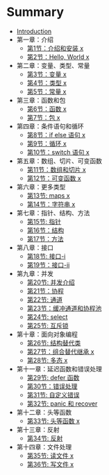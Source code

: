 # Summary

* [Introduction](README.md)
* 第一章：介绍
    * [第1节：介绍和安装 x](chap1/part_1_introduction_and_installation.md)
    * [第2节：Hello, World x](chap1/part_2_hello_world.md)
* 第二章：变量、类型、常量
    * [第3节：变量 x](chap2/part_3_variables.md)
    * [第4节：类型 x](chap2/part_4_types.md)
    * [第5节：常量 x](chap2/part_constants.md)
* 第三章：函数和包
    * [第6节：函数 x](chap3/part_6_functions.md)
    * [第7节：包 x](chap3/part_7_packages.md)
* 第四章：条件语句和循环
    * [第8节：if else 语句 x](chap4/part_8_if_else.md)
    * [第9节：循环 x](chap4/part_9_loops.md)
    * [第10节：switch 语句 x](chap4/part_10_switch.md)
* 第五章：数组、切片、可变函数
    * [第11节：数组和切片 x](chap5/part_11_arrays_and_slices.md)
    * [第12节：可变函数 x](chap5/part_12_variadic_functions.md)
* 第六章：更多类型
    * [第13节: maps x](chap6/part_13_maps.md)
    * [第14节：字符串 x](chap6/part_14_strings.md)
* 第七章：指针、结构、方法
    * [第15节: 指针](chap7/part_15_pointers.md)
    * [第16节：结构](chap7/part_16_structs.md)
    * [第17节：方法](chap7/part_17_methods.md)
* 第八章：接口
    * [第18节: 接口-i](chap8/part_18_interfaces_1.md)
    * [第19节：接口-ii](chap8/part_19_interfaces_2.md)
* 第九章：并发
    * [第20节: 并发介绍](chap9/part_20_introduction_to_concurrency.md)
    * [第21节：协程](chap9/part_21_goroutines.md)
    * [第22节: 通道](chap9/part_22_channels.md)
    * [第23节：缓冲通道和协程池](chap9/part_23_buffered_channels_worker_pools.md)
    * [第24节: select](chap9/part_24_select.md)
    * [第25节: 互斥锁](chap9/part_25_mutex.md)
* 第十章：面向对象编程
    * [第26节: 结构替代类](chap10/part_26_structs_instead_of_classes.md)
    * [第27节：组合替代继承 x](chap10/part_27_inheritance.md)
    * [第28节: 多态 x](chap10/part_28_polymorphism.md)
* 第十一章：延迟函数和错误处理
    * [第29节: defer 函数](chap11/part_29_defer.md)
    * [第30节：错误处理](chap11/part_30_error_handling.md)
    * [第31节: 自定义错误](chap11/part_31_custom_errors.md)
    * [第32节: panic 和 recover](chap11/part_32_panic_and_recover.md)
* 第十二章：头等函数
    * [第33节: 头等函数 x](chap12/part_33_first_class_functions.md)
* 第十三章：反射
    * [第34节: 反射](chap13/part_34_reflection.md)
* 第十四章：文件处理
    * [第35节: 读文件 x](chap14/part_35_read_files.md)
    * [第36节: 写文件 x](chap14/part_36_write_files.md)

